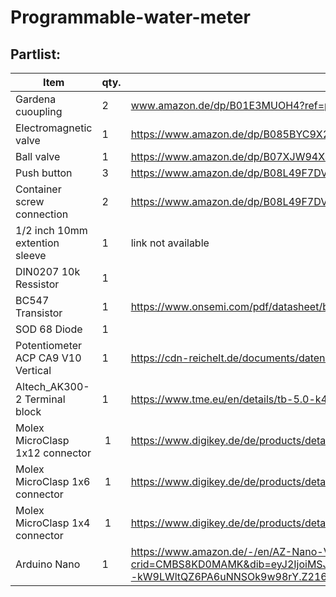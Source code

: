 # Programmable-water-meter 

## Partlist: 
Item | qty.| link
---|---|---
Gardena cuoupling | 2 | www.amazon.de/dp/B01E3MUOH4?ref=ppx_yo2ov_dt_b_fed_asin_title
Electromagnetic valve | 1 | https://www.amazon.de/dp/B085BYC9X2?ref=ppx_yo2ov_dt_b_fed_asin_title&th=1
Ball valve | 1 | https://www.amazon.de/dp/B07XJW94X4?ref=ppx_yo2ov_dt_b_fed_asin_title&th=1
Push button | 3 | https://www.amazon.de/dp/B08L49F7DV?ref=ppx_yo2ov_dt_b_fed_asin_title
Container screw connection | 2 | https://www.amazon.de/dp/B08L49F7DV?ref=ppx_yo2ov_dt_b_fed_asin_title
1/2 inch 10mm extention sleeve | 1 | link not available 
DIN0207 10k Ressistor | 1 |
BC547 Transistor | 1 | https://www.onsemi.com/pdf/datasheet/bc550-d.pdf
SOD 68 Diode | 1 |
Potentiometer ACP CA9 V10 Vertical | 1 | https://cdn-reichelt.de/documents/datenblatt/B400/DS_ACP_CA9.pdf
Altech_AK300-2 Terminal block | 1 |https://www.tme.eu/en/details/tb-5.0-k45-2p/pcb-terminal-blocks/ptr-messtechnik/ak300-2-5-0-grau/
Molex MicroClasp 1x12 connector | 1 | https://www.digikey.de/de/products/detail/molex/0559321230/3263403
Molex MicroClasp 1x6 connector | 1 | https://www.digikey.de/de/products/detail/molex/0559320610/3263390
Molex MicroClasp 1x4 connector | 1 | https://www.digikey.de/de/products/detail/molex/0559320410/3263386
Arduino Nano | 1 |https://www.amazon.de/-/en/AZ-Nano-V3-Board/dp/B01LWSJBTD/ref=sr_1_4?crid=CMBS8KD0MAMK&dib=eyJ2IjoiMSJ9.O2e5j7Gc5VAC3ZyJ7VH5z0UukN_sY8HMthWPykQk9YE49AK1F49yz_uaP8TuCta3J3RwdCaBFuEaTE_qdsOTcz4OBIvZFCvZPwtzFR9YWaLXW5IXjlqmUZ25kY_HRrqfiJi55yVr7OVkRcdSoVCZqVtwDMoiGeH9bdgeQI7AjEX8kBtr29VmpmzneQtevRL6EUHB3VHe8LQ06bQe--kW9LWltQZ6PA6uNNSOk9w98rY.Z216natk4UXFuGNEG-0EMQx3ACY70_GgqOrGGE9VbeI&dib_tag=se&keywords=arduino+nano&qid=1729968800&sprefix=arduino+na%2Caps%2C113&sr=8-4


